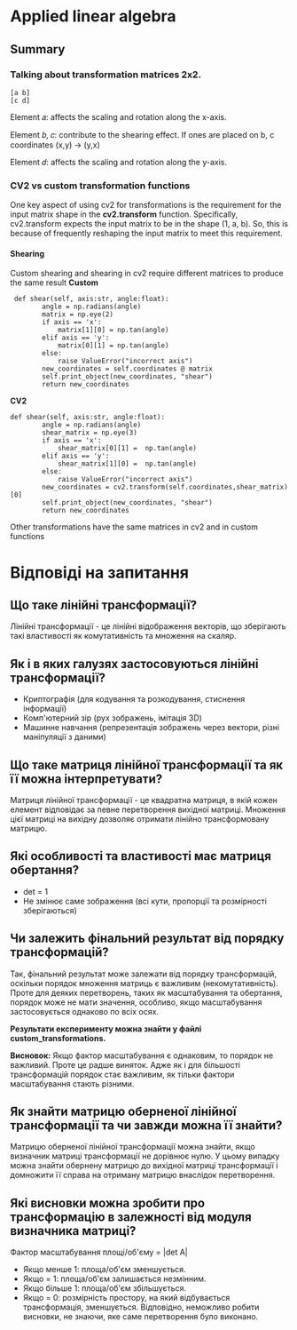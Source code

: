 # Applied linear algebra
## Summary
### Talking about transformation matrices 2x2.
```
[a b]
[c d]
```
Element 𝑎: affects the scaling and rotation along the x-axis.

Element 𝑏, 𝑐:  contribute to the shearing effect. If ones are placed on b, c coordinates (x,y) -> (y,x)

Element 𝑑: affects the scaling and rotation along the y-axis.
### CV2 vs custom transformation functions
One key aspect of using cv2 for transformations is the requirement for the input matrix shape in the **cv2.transform** function. Specifically, cv2.transform expects the input matrix to be in the shape (1, a, b). So, this is because of frequently reshaping the input matrix to meet this requirement.
#### Shearing
Custom shearing and shearing in cv2 require different matrices to produce the same result
**Custom**
```
 def shear(self, axis:str, angle:float):
        angle = np.radians(angle)
        matrix = np.eye(2)
        if axis == 'x':
            matrix[1][0] = np.tan(angle)
        elif axis == 'y':
            matrix[0][1] = np.tan(angle)
        else:
            raise ValueError("incorrect axis")
        new_coordinates = self.coordinates @ matrix
        self.print_object(new_coordinates, "shear")
        return new_coordinates
```
**CV2**
```
def shear(self, axis:str, angle:float):
        angle = np.radians(angle)
        shear_matrix = np.eye(3)
        if axis == 'x':
            shear_matrix[0][1] =  np.tan(angle)
        elif axis == 'y':
            shear_matrix[1][0] =  np.tan(angle)
        else:
            raise ValueError("incorrect axis")
        new_coordinates = cv2.transform(self.coordinates,shear_matrix)[0]
        self.print_object(new_coordinates, "shear")
        return new_coordinates
```

Other transformations have the same matrices in cv2 and in custom functions 

# Відповіді на запитання

## Що таке лінійні трансформації?

Лінійні трансформації - це лінійні відображення векторів, що зберігають такі властивості як комутативність та множення на скаляр.

## Як і в яких галузях застосовуються лінійні трансформації?

- Криптографія (для кодування та розкодування, стиснення інформації)
- Комп'ютерний зір (рух зображень, імітація 3D)
- Машинне навчання (репрезентація зображень через вектори, різні маніпуляції з даними)

## Що таке матриця лінійної трансформації та як її можна інтерпретувати?

Матриця лінійної трансформації - це квадратна матриця, в якій кожен елемент відповідає за певне перетворення вихідної матриці. Множення цієї матриці на вихідну дозволяє отримати лінійно трансформовану матрицю.

## Які особливості та властивості має матриця обертання?

- det = 1
- Не змінює саме зображення (всі кути, пропорції та розмірності зберігаються)

## Чи залежить фінальний результат від порядку трансформацій?

Так, фінальний результат може залежати від порядку трансформацій, оскільки порядок множення матриць є важливим (некомутативність). Проте для деяких перетворень, таких як масштабування та обертання, порядок може не мати значення, особливо, якщо масштабування застосовується однаково по всіх осях.

**Результати експерименту можна знайти у файлі custom_transformations.**

**Висновок:** Якщо фактор масштабування є однаковим, то порядок не важливий. Проте це радше виняток. Адже як і для більшості трансформацій порядок стає важливим, як тільки фактори масштабування стають різними.

## Як знайти матрицю оберненої лінійної трансформації та чи завжди можна її знайти?

Матрицю оберненої лінійної трансформації можна знайти, якщо визначник матриці трансформації не дорівнює нулю. У цьому випадку можна знайти обернену матрицю до вихідної матриці трансформації і домножити її справа на отриману матрицю внаслідок перетворення.

## Які висновки можна зробити про трансформацію в залежності від модуля визначника матриці?

Фактор масштабування площі/об'єму = |det A|

- Якщо менше 1: площа/об'єм зменшується.
- Якщо = 1: площа/об'єм залишається незмінним.
- Якщо більше 1: площа/об'єм збільшується.
- Якщо = 0: розмірність простору, на який відбувається трансформація, зменшується. Відповідно, неможливо робити висновки, не знаючи, яке саме перетворення було виконано.

